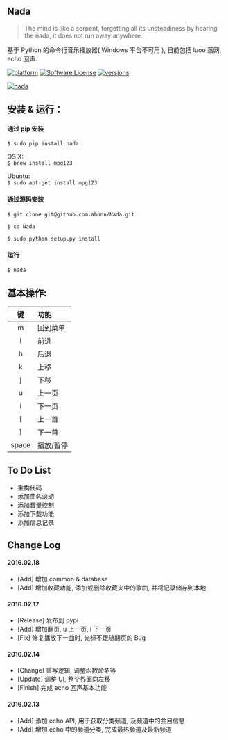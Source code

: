 ## Nada

> The mind is like a serpent, forgetting all its unsteadiness by hearing the nada, it does not run away anywhere.

基于 Python 的命令行音乐播放器( Windows 平台不可用 ), 目前包括 luoo 落网, echo 回声.

[![platform](https://img.shields.io/badge/python-2.7-blue.svg)]()
[![Software License](https://img.shields.io/packagist/l/doctrine/orm.svg)](https://github.com/ahonn/Nada/blob/master/LICENSE)
[![versions](https://img.shields.io/badge/pypi-v0.1.2-blue.svg)](https://pypi.python.org/pypi/nada)

[![nada](http://7xqvel.com1.z0.glb.clouddn.com/2.pic_hd.jpg?imageView/3/w/600/q/100)](https://pypi.python.org/pypi/nada)

## 安装 & 运行：
#### 通过 pip 安装
`$ sudo pip install nada`

OS X:  
`$ brew install mpg123`

Ubuntu:  
`$ sudo apt-get install mpg123`

#### 通过源码安装
`$ git clone git@github.com:ahonn/Nada.git`

`$ cd Nada`

`$ sudo python setup.py install`

#### 运行
`$ nada`

## 基本操作:

  键  | 功能
:----:|:-------
  m   | 回到菜单
  l   | 前进
  h   | 后退
  k   | 上移
  j   | 下移
  u   | 上一页
  i   | 下一页
  [   | 上一首
  ]   | 下一首
space | 播放/暂停

## To Do List
- ~~重构代码~~
- 添加曲名滚动
- 添加音量控制
- 添加下载功能
- 添加信息记录

## Change Log

#### 2016.02.18 
- [Add] 增加 common & database 
- [Add] 增加收藏功能, 添加或删除收藏夹中的歌曲, 并将记录储存到本地

#### 2016.02.17
- [Release] 发布到 pypi
- [Add] 增加翻页, u 上一页, i 下一页
- [Fix] 修复播放下一曲时, 光标不跟随翻页的 Bug

#### 2016.02.14
- [Change] 重写逻辑, 调整函数命名等
- [Update] 调整 UI, 整个界面向左移  
- [Finish] 完成 echo 回声基本功能

#### 2016.02.13
- [Add] 添加 echo API, 用于获取分类频道, 及频道中的曲目信息
- [Add] 增加 echo 中的频道分类, 完成最热频道及最新频道

